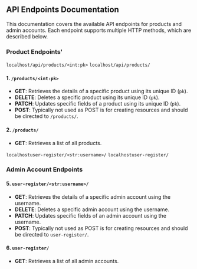## API Endpoints Documentation

This documentation covers the available API endpoints for products and admin accounts. Each endpoint supports multiple HTTP methods, which are described below.



### Product Endpoints'

`localhost/api/products/<int:pk>`
`localhost/api/products/`

#### 1. `/products/<int:pk>`
   - **GET**: Retrieves the details of a specific product using its unique ID (`pk`).
   - **DELETE**: Deletes a specific product using its unique ID (`pk`).
   - **PATCH**: Updates specific fields of a product using its unique ID (`pk`).
   - **POST**: Typically not used as POST is for creating resources and should be directed to `/products/`.

#### 2. `/products/`
   - **GET**: Retrieves a list of all products.


`localhostuser-register/<str:username>/`
`localhostuser-register/`

### Admin Account Endpoints

#### 5. `user-register/<str:username>/`
   - **GET**: Retrieves the details of a specific admin account using the username.
   - **DELETE**: Deletes a specific admin account using the username.
   - **PATCH**: Updates specific fields of an admin account using the username.
   - **POST**: Typically not used as POST is for creating resources and should be directed to `user-register/`.

#### 6. `user-register/`
   - **GET**: Retrieves a list of all admin accounts.
